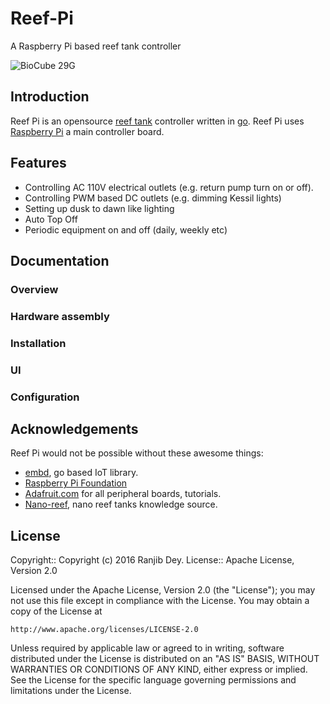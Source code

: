 # Reef-Pi

A Raspberry Pi based reef tank controller

![BioCube 29G](https://raw.githubusercontent.com/ranjib/reef-pi/master/doc/images/bc29_fts.JPG)

## Introduction

Reef Pi is an opensource [reef tank](https://en.wikipedia.org/wiki/Reef_aquarium)
controller written in [go](https://golang.org/). Reef Pi uses
[Raspberry Pi](https://www.raspberrypi.org/) a main controller board.


## Features

 - Controlling AC 110V  electrical outlets (e.g. return pump turn on  or off). 
 - Controlling PWM based DC outlets (e.g. dimming Kessil lights)
 - Setting up dusk to dawn like lighting
 - Auto Top Off
 - Periodic equipment on and off (daily, weekly etc)


## Documentation
### Overview
### Hardware assembly
### Installation
### UI
### Configuration


## Acknowledgements

Reef Pi would not be possible without these awesome things:

  - [embd](http://embd.kidoman.io/), go based IoT library.
  - [Raspberry Pi Foundation](https://www.raspberrypi.org/)
  - [Adafruit.com](https://www.adafruit.com/) for all peripheral boards, tutorials.
  - [Nano-reef](http://www.nano-reef.com/), nano reef tanks knowledge source.


## License

Copyright:: Copyright (c) 2016 Ranjib Dey.
License:: Apache License, Version 2.0

Licensed under the Apache License, Version 2.0 (the "License");
you may not use this file except in compliance with the License.
You may obtain a copy of the License at

    http://www.apache.org/licenses/LICENSE-2.0

Unless required by applicable law or agreed to in writing, software
distributed under the License is distributed on an "AS IS" BASIS,
WITHOUT WARRANTIES OR CONDITIONS OF ANY KIND, either express or implied.
See the License for the specific language governing permissions and
limitations under the License.
